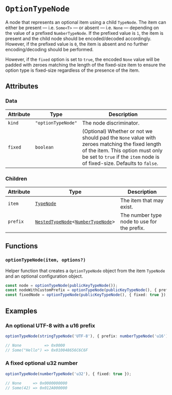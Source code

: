 # `OptionTypeNode`

A node that represents an optional item using a child `TypeNode`. The item can either be present — i.e. `Some<T>` — or absent — i.e. `None` — depending on the value of a prefixed `NumberTypeNode`. If the prefixed value is `1`, the item is present and the child node should be encoded/decoded accordingly. However, if the prefixed value is `0`, the item is absent and no further encoding/decoding should be performed.

However, if the `fixed` option is set to `true`, the encoded `None` value will be padded with zeroes matching the length of the fixed-size item to ensure the option type is fixed-size regardless of the presence of the item.

## Attributes

### Data

| Attribute | Type               | Description                                                                                                                                                                                                  |
| --------- | ------------------ | ------------------------------------------------------------------------------------------------------------------------------------------------------------------------------------------------------------ |
| `kind`    | `"optionTypeNode"` | The node discriminator.                                                                                                                                                                                      |
| `fixed`   | `boolean`          | (Optional) Whether or not we should pad the `None` value with zeroes matching the fixed length of the item. This option must only be set to `true` if the `item` node is of fixed-size. Defaults to `false`. |

### Children

| Attribute | Type                                                                             | Description                                 |
| --------- | -------------------------------------------------------------------------------- | ------------------------------------------- |
| `item`    | [`TypeNode`](./README.md)                                                        | The item that may exist.                    |
| `prefix`  | [`NestedTypeNode`](./NestedTypeNode.md)<[`NumberTypeNode`](./NumberTypeNode.md)> | The number type node to use for the prefix. |

## Functions

### `optionTypeNode(item, options?)`

Helper function that creates a `OptionTypeNode` object from the item `TypeNode` and an optional configuration object.

```ts
const node = optionTypeNode(publicKeyTypeNode());
const nodeWithCustomPrefix = optionTypeNode(publicKeyTypeNode(), { prefix: numberTypeNode('u16') });
const fixedNode = optionTypeNode(publicKeyTypeNode(), { fixed: true });
```

## Examples

### An optional UTF-8 with a u16 prefix

```ts
optionTypeNode(stringTypeNode('UTF-8'), { prefix: numberTypeNode('u16') });

// None          => 0x0000
// Some("Hello") => 0x010048656C6C6F
```

### A fixed optional u32 number

```ts
optionTypeNode(numberTypeNode('u32'), { fixed: true });

// None     => 0x0000000000
// Some(42) => 0x012A000000
```
